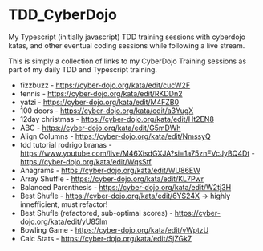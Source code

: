 # TDD_CyberDojo
My Typescript (initially javascript) TDD training sessions with cyberdojo katas, and other eventual coding sessions while following a live stream.

This is simply a collection of links to my CyberDojo Training sessions as part of my daily TDD and Typescript training.
- fizzbuzz - https://cyber-dojo.org/kata/edit/cucW2F
- tennis - https://cyber-dojo.org/kata/edit/RKDDn2
- yatzi - https://cyber-dojo.org/kata/edit/M4FZB0
- 100 doors - https://cyber-dojo.org/kata/edit/a3YugX
- 12day christmas - https://cyber-dojo.org/kata/edit/Ht2EN8
- ABC - https://cyber-dojo.org/kata/edit/G5mDWh
- Align Columns - https://cyber-dojo.org/kata/edit/NmssyQ
- tdd tutorial rodrigo branas -  https://www.youtube.com/live/M46XisdGXJA?si=1a75znFVcJyBQ4Dt - https://cyber-dojo.org/kata/edit/WqsStf
- Anagrams -  https://cyber-dojo.org/kata/edit/WU86EW
- Array Shuffle -  https://cyber-dojo.org/kata/edit/KL7Pwr
- Balanced Parenthesis - https://cyber-dojo.org/kata/edit/W2tj3H
- Best Shufle - https://cyber-dojo.org/kata/edit/6YS24X -> highly innefficient, must refactor!
- Best Shufle (refactored, sub-optimal scores) - https://cyber-dojo.org/kata/edit/yU85lm
- Bowling Game - https://cyber-dojo.org/kata/edit/vWptzU
- Calc Stats - https://cyber-dojo.org/kata/edit/SjZGk7
